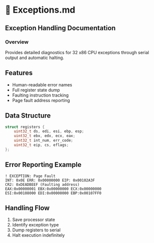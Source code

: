 # 📁 Exceptions.md

## Exception Handling Documentation

### Overview
Provides detailed diagnostics for 32 x86 CPU exceptions through serial output and automatic halting.

## Features
- Human-readable error names
- Full register state dump
- Faulting instruction tracking
- Page fault address reporting

## Data Structure
```c
struct registers {
    uint32_t ds, edi, esi, ebp, esp;
    uint32_t ebx, edx, ecx, eax;
    uint32_t int_num, err_code;
    uint32_t eip, cs, eflags;
};
```

## Error Reporting Example
```
! EXCEPTION: Page Fault
INT: 0x0E ERR: 0x00000000 EIP: 0x00102A3F
CR2: 0xDEADBEEF (Faulting address)
EAX:0x00000001 EBX:0x00000000 ECX:0x00000000 
ESI:0x00108000 EDI:0x00000000 EBP:0x00107FF0
```

## Handling Flow
1. Save processor state
2. Identify exception type
3. Dump registers to serial
4. Halt execution indefinitely


